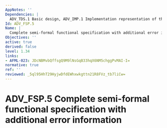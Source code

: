 ```yaml
---
AppNotes: ''
Dependencies: |
  ADV_TDS.1 Basic design, ADV_IMP.1 Implementation representation of the TSF
Id: ADV_FSP.5
Name: |
  Complete semi-formal functional specification with additional error information
Objectives: ''
active: true
derived: false
level: 1.34
links:
- AFML-023: JDcNBMvbQffsgQ9M9lNsGqB33hqX6NM5chggPvMAI-I=
normative: true
ref: ''
reviewed: _5ql95HhT29HyjwDfdEWhxwkgttn21R8FVz_tb7liCw=
---
```


# ADV_FSP.5 Complete semi-formal functional specification with additional error information